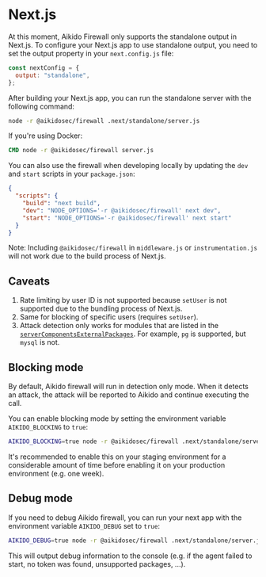 # Next.js

At this moment, Aikido Firewall only supports the standalone output in Next.js. To configure your Next.js app to use standalone output, you need to set the output property in your `next.config.js` file:

```js
const nextConfig = {
  output: "standalone",
};
```

After building your Next.js app, you can run the standalone server with the following command:

```sh
node -r @aikidosec/firewall .next/standalone/server.js
```

If you're using Docker:

```Dockerfile
CMD node -r @aikidosec/firewall server.js
```

You can also use the firewall when developing locally by updating the `dev` and `start` scripts in your `package.json`:

```json
{
  "scripts": {
    "build": "next build",
    "dev": "NODE_OPTIONS='-r @aikidosec/firewall' next dev",
    "start": "NODE_OPTIONS='-r @aikidosec/firewall' next start"
  }
}
```

Note: Including `@aikidosec/firewall` in `middleware.js` or `instrumentation.js` will not work due to the build process of Next.js.

## Caveats

1. Rate limiting by user ID is not supported because `setUser` is not supported due to the bundling process of Next.js.
2. Same for blocking of specific users (requires `setUser`).
3. Attack detection only works for modules that are listed in the [`serverComponentsExternalPackages`](https://nextjs.org/docs/app/api-reference/next-config-js/serverComponentsExternalPackages). For example, `pg` is supported, but `mysql` is not.

## Blocking mode

By default, Aikido firewall will run in detection only mode. When it detects an attack, the attack will be reported to Aikido and continue executing the call.

You can enable blocking mode by setting the environment variable `AIKIDO_BLOCKING` to `true`:

```sh
AIKIDO_BLOCKING=true node -r @aikidosec/firewall .next/standalone/server.js
```

It's recommended to enable this on your staging environment for a considerable amount of time before enabling it on your production environment (e.g. one week).

## Debug mode

If you need to debug Aikido firewall, you can run your next app with the environment variable `AIKIDO_DEBUG` set to `true`:

```sh
AIKIDO_DEBUG=true node -r @aikidosec/firewall .next/standalone/server.js
```

This will output debug information to the console (e.g. if the agent failed to start, no token was found, unsupported packages, ...).
